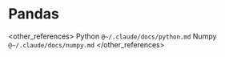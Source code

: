 # Pandas

<preferences>
</preferences>

<other_references>
  Python `@~/.claude/docs/python.md`
  Numpy `@~/.claude/docs/numpy.md`
</other_references>
